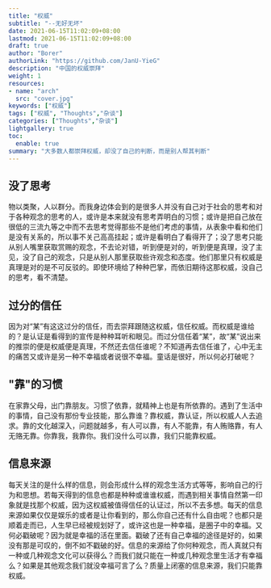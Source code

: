```yaml
---
title: "权威"
subtitle: "--无好无坏"
date: 2021-06-15T11:02:09+08:00
lastmod: 2021-06-15T11:02:09+08:00
draft: true
author: "Borer"
authorLink: "https://github.com/JanU-YieG"
description: "中国的权威崇拜"
weight: 1
resources:
- name: "arch"
  src: "cover.jpg"
keywords: ["权威"]
tags: ["权威", "Thoughts","杂谈"]
categories: ["Thoughts","杂谈"]
lightgallery: true
toc:
  enable: true
summary: "大多数人都崇拜权威，却没了自己的判断，而是别人帮其判断"
---
```


## 没了思考
物以类聚，人以群分。而我身边体会到的是很多人并没有自己对于社会的思考和对于各种观念的思考的人，或许是本来就没有思考弄明白的习惯；或许是把自己放在很低的三流九等之中而不去思考觉得那些不是他们考虑的事情，从表象中看和他们是没有关系的，所以事不关己高高挂起；或许是看明白了看得开了；没了思考只能从别人嘴里获取赏赐的观念，不去论对错，听到便是对的，听到便是真理，没了主见，没了自己的观念，只是从别人那里获取些许观念和态度。他们那里只有权威是真理是对的是不可反驳的。即使环境给了种种巴掌，而依旧期待这那权威，没自己的思考，看不清楚。
## 过分的信任
因为对“某”有这这过分的信任，而去崇拜跟随这权威，信任权威。而权威是谁给的？是认证是看得到的宣传是种种耳听和眼见。而过分信任着“某”，故“某”说出来的推崇的便是权威便是真理，不然还去信任谁呢？不知道再去信任谁了，心中无主的痛苦又或许是另一种不幸福或者说很不幸福。童话是很好，所以何必打破呢？
## "靠"的习惯
在家靠父母，出门靠朋友。习惯了依靠，就精神上也是有所依靠的。遇到了生活中的事情，自己没有那份专业技能，那么靠谁？靠权威，靠认证，所以权威人人去追求。靠的文化越深入，问题就越多，有人可以靠，有人不能靠，有人贿赂靠，有人无赂无靠。你靠我，我靠你。我们没什么可以靠，我们只能靠权威。
## 信息来源
每天关注的是什么样的信息，则会形成什么样的观念生活方式等等，影响自己的行为和思想。若每天得到的信息也都是种种或谁谁权威，而遇到相关事情自然第一印象就是找那个权威，因为这权威被值得信任的认证过，所以不去多想。每天的信息来源如果仅仅是娱乐的或者是让你看到的，那么你自己还有什么自由呢？也都只是顺着走而已，人生早已经被规划好了，或许这也是一种幸福，是圈子中的幸福。又何必戳破呢？因为就是幸福的活在里面。戳破了还有自己幸福的途径是好的，如果没有那是可叹的，倒不如不戳破的好。信息的来源给了你何种观念，而人真就只有一种或几种观念文化可以获得么？而我们就只能在一种或几种观念里生活才有幸福么？如果是其他观念我们就没幸福可言了么？质量上闭塞的信息来源，我们只能靠权威。
